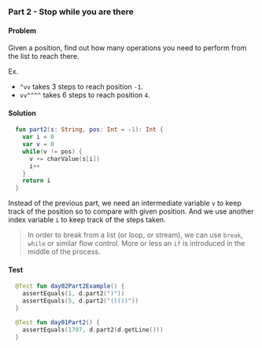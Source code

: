 ### Part 2 - Stop while you are there

#### Problem

Given a position, find out how many operations you need to perform from the list to reach there.  

Ex.

- `^vv` takes 3 steps to reach position `-1`.
- `vv^^^^` takes 6 steps to reach position `4`.

#### Solution

```kotlin
  fun part2(s: String, pos: Int = -1): Int {
    var i = 0
    var v = 0
    while(v != pos) {
      v += charValue(s[i])
      i++
    }
    return i
  }
```

Instead of the previous part, we need an intermediate variable `v` to keep track of the position so to compare with given position. And we use another index variable `i` to keep track of the steps taken. 

> In order to break from a list (or loop, or stream), we can use `break`,  `while` or similar flow control. More or less  an `if` is introduced in the middle of the process. 

#### Test

```kotlin
  @Test fun day02Part2Example() {
    assertEquals(1, d.part2(")"))
    assertEquals(5, d.part2("()())"))
  }

  @Test fun day01Part2() {
    assertEquals(1797, d.part2(d.getLine()))
  }
```
